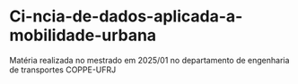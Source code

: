 # Ci-ncia-de-dados-aplicada-a-mobilidade-urbana
Matéria realizada no mestrado em 2025/01 no departamento de engenharia de transportes COPPE-UFRJ
